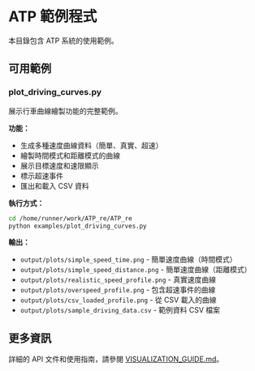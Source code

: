 # ATP 範例程式

本目錄包含 ATP 系統的使用範例。

## 可用範例

### plot_driving_curves.py

展示行車曲線繪製功能的完整範例。

**功能：**
- 生成多種速度曲線資料（簡單、真實、超速）
- 繪製時間模式和距離模式的曲線
- 展示目標速度和速限顯示
- 標示超速事件
- 匯出和載入 CSV 資料

**執行方式：**
```bash
cd /home/runner/work/ATP_re/ATP_re
python examples/plot_driving_curves.py
```

**輸出：**
- `output/plots/simple_speed_time.png` - 簡單速度曲線（時間模式）
- `output/plots/simple_speed_distance.png` - 簡單速度曲線（距離模式）
- `output/plots/realistic_speed_profile.png` - 真實速度曲線
- `output/plots/overspeed_profile.png` - 包含超速事件的曲線
- `output/plots/csv_loaded_profile.png` - 從 CSV 載入的曲線
- `output/plots/sample_driving_data.csv` - 範例資料 CSV 檔案

## 更多資訊

詳細的 API 文件和使用指南，請參閱 [VISUALIZATION_GUIDE.md](../VISUALIZATION_GUIDE.md)。

